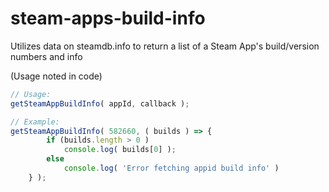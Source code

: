 # steam-apps-build-info
Utilizes data on steamdb.info to return a list of a Steam App's build/version numbers and info

(Usage noted in code)

```js
// Usage:
getSteamAppBuildInfo( appId, callback );

// Example:
getSteamAppBuildInfo( 582660, ( builds ) => {
		if (builds.length > 0 )
			console.log( builds[0] );
		else
			console.log( 'Error fetching appid build info' )
	} );
```
